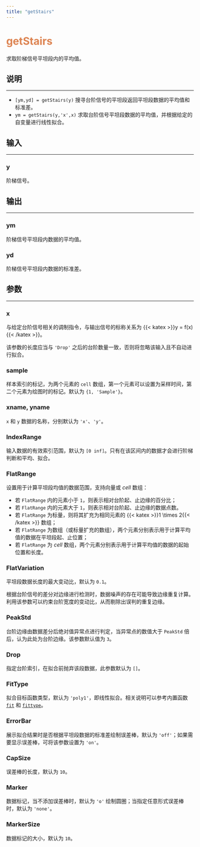 ```yaml
---
title: "getStairs"
---
```


# <font color="#DD8452"> getStairs </font>

求取阶梯信号平坦段内的平均值。

## 说明

---

- `[ym,yd] = getStairs(y)` 搜寻台阶信号的平坦段返回平坦段数据的平均值和标准差。
- `ym = getStairs(y,'x',x)` 求取台阶信号平坦段数据的平均值，并根据给定的自变量进行线性拟合。

## 输入

---

### y

阶梯信号。

## 输出

---

### ym

阶梯信号平坦段内数据的平均值。

### yd

阶梯信号平坦段内数据的标准差。

## 参数

---

### x

与给定台阶信号相关的调制指令，与输出信号的标称关系为 {{< katex >}}y = f(x){{< /katex >}}。

该参数的长度应当与 `'Drop'` 之后的台阶数量一致，否则将忽略该输入且不自动进行拟合。

### sample

样本索引的标记，为两个元素的 `cell` 数组，第一个元素可以设置为采样时间，第二个元素为绘图时的标记。默认为 `{1, 'Sample'}`。

### xname, yname

`x` 和 `y` 数据的名称，分别默认为 `'x'`、`'y'`。

### IndexRange

输入数据的有效索引范围，默认为 `[0 inf]`。只有在该区间内的数据才会进行阶梯判断和平均、拟合。

### FlatRange

设置用于计算平坦段均值的数据范围，支持向量或 _cell_ 数组：

- 若 `FlatRange` 内的元素小于 `1`，则表示相对台阶起、止边缘的百分比；
- 若 `FlatRange` 内的元素大于 `1`，则表示相对台阶起、止边缘的数据点数。
- 若 `FlatRange` 为标量，则将其扩充为相同元素的 {{< katex >}}1 \times 2{{< /katex >}} 数组；
- 若 `FlatRange` 为数组（或标量扩充的数组），两个元素分别表示用于计算平均值的数据在平坦段起、止位置；
- 若 `FlatRange` 为 _cell_ 数组，两个元素分别表示用于计算平均值的数据的起始位置和长度。

### FlatVariation

平坦段数据长度的最大变动比，默认为 `0.1`。

根据台阶信号的差分对边缘进行检测时，数据噪声的存在可能导致边缘重复计算。利用该参数可以约束台阶宽度的变动比，从而剔除出误判的重复边缘。

### PeakStd

台阶边缘由数据差分后绝对值异常点进行判定，当异常点的数值大于 `PeakStd` 倍后，认为此处为台阶边缘。该参数默认值为 `3`。

### Drop

指定台阶索引，在拟合前抛弃该段数据，此参数默认为 `[]`。

### FitType

拟合目标函数类型，默认为 `'poly1'`，即线性拟合。相关说明可以参考内置函数 [`fit`](https://ww2.mathworks.cn/help/curvefit/fit.html) 和 [`fittype`](https://ww2.mathworks.cn/help/curvefit/fittype.html)。

### ErrorBar

展示拟合结果时是否根据平坦段数据的标准差绘制误差棒，默认为 `'off'`；如果需要显示误差棒，可将该参数设置为 `'on'`。

### CapSize

误差棒的长度，默认为 `10`。

### Marker

数据标记，当不添加误差棒时，默认为 `'o'` 绘制圆圈；当指定任意形式误差棒时，默认为 `'none'`。

### MarkerSize

数据标记的大小，默认为 `10`。

